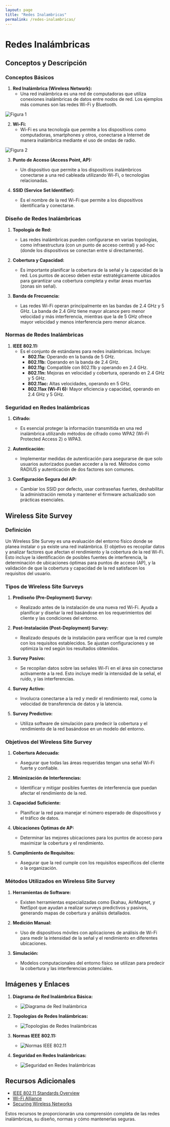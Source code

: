 ```yaml
---
layout: page
title: "Redes Inalambricas"
permalink: /redes-inalambricas/
---
```


# Redes Inalámbricas

## Conceptos y Descripción

### Conceptos Básicos

1. **Red Inalámbrica (Wireless Network):**
   - Una red inalámbrica es una red de computadoras que utiliza conexiones inalámbricas de datos entre nodos de red. Los ejemplos más comunes son las redes Wi-Fi y Bluetooth.
  
![Figura 1](images/imagen1.jpeg)

2. **Wi-Fi:**
   - Wi-Fi es una tecnología que permite a los dispositivos como computadoras, smartphones y otros, conectarse a Internet de manera inalámbrica mediante el uso de ondas de radio.

![Figura 2](images/imagen2.jpeg)

3. **Punto de Acceso (Access Point, AP):**
   - Un dispositivo que permite a los dispositivos inalámbricos conectarse a una red cableada utilizando Wi-Fi, o tecnologías relacionadas.

4. **SSID (Service Set Identifier):**
   - Es el nombre de la red Wi-Fi que permite a los dispositivos identificarla y conectarse.

### Diseño de Redes Inalámbricas

1. **Topología de Red:**
   - Las redes inalámbricas pueden configurarse en varias topologías, como infraestructura (con un punto de acceso central) y ad-hoc (donde los dispositivos se conectan entre sí directamente).

2. **Cobertura y Capacidad:**
   - Es importante planificar la cobertura de la señal y la capacidad de la red. Los puntos de acceso deben estar estratégicamente ubicados para garantizar una cobertura completa y evitar áreas muertas (zonas sin señal).

3. **Banda de Frecuencia:**
   - Las redes Wi-Fi operan principalmente en las bandas de 2.4 GHz y 5 GHz. La banda de 2.4 GHz tiene mayor alcance pero menor velocidad y más interferencia, mientras que la de 5 GHz ofrece mayor velocidad y menos interferencia pero menor alcance.

### Normas de Redes Inalámbricas

1. **IEEE 802.11:**
   - Es el conjunto de estándares para redes inalámbricas. Incluye:
     - **802.11a:** Operando en la banda de 5 GHz.
     - **802.11b:** Operando en la banda de 2.4 GHz.
     - **802.11g:** Compatible con 802.11b y operando en 2.4 GHz.
     - **802.11n:** Mejoras en velocidad y cobertura, operando en 2.4 GHz y 5 GHz.
     - **802.11ac:** Altas velocidades, operando en 5 GHz.
     - **802.11ax (Wi-Fi 6):** Mayor eficiencia y capacidad, operando en 2.4 GHz y 5 GHz.

### Seguridad en Redes Inalámbricas

1. **Cifrado:**
   - Es esencial proteger la información transmitida en una red inalámbrica utilizando métodos de cifrado como WPA2 (Wi-Fi Protected Access 2) o WPA3.

2. **Autenticación:**
   - Implementar medidas de autenticación para asegurarse de que solo usuarios autorizados puedan acceder a la red. Métodos como RADIUS y autenticación de dos factores son comunes.

3. **Configuración Segura del AP:**
   - Cambiar los SSID por defecto, usar contraseñas fuertes, deshabilitar la administración remota y mantener el firmware actualizado son prácticas esenciales.

## Wireless Site Survey

### Definición

Un Wireless Site Survey es una evaluación del entorno físico donde se planea instalar o ya existe una red inalámbrica. El objetivo es recopilar datos y analizar factores que afectan el rendimiento y la cobertura de la red Wi-Fi. Esto incluye la identificación de posibles fuentes de interferencia, la determinación de ubicaciones óptimas para puntos de acceso (AP), y la validación de que la cobertura y capacidad de la red satisfacen los requisitos del usuario.

### Tipos de Wireless Site Surveys

1. **Prediseño (Pre-Deployment) Survey:**
   - Realizado antes de la instalación de una nueva red Wi-Fi. Ayuda a planificar y diseñar la red basándose en los requerimientos del cliente y las condiciones del entorno.
   
2. **Post-Instalación (Post-Deployment) Survey:**
   - Realizado después de la instalación para verificar que la red cumple con los requisitos establecidos. Se ajustan configuraciones y se optimiza la red según los resultados obtenidos.

3. **Survey Pasivo:**
   - Se recopilan datos sobre las señales Wi-Fi en el área sin conectarse activamente a la red. Esto incluye medir la intensidad de la señal, el ruido, y las interferencias.

4. **Survey Activo:**
   - Involucra conectarse a la red y medir el rendimiento real, como la velocidad de transferencia de datos y la latencia. 

5. **Survey Predictivo:**
   - Utiliza software de simulación para predecir la cobertura y el rendimiento de la red basándose en un modelo del entorno.

### Objetivos del Wireless Site Survey

1. **Cobertura Adecuada:**
   - Asegurar que todas las áreas requeridas tengan una señal Wi-Fi fuerte y confiable.

2. **Minimización de Interferencias:**
   - Identificar y mitigar posibles fuentes de interferencia que puedan afectar el rendimiento de la red.

3. **Capacidad Suficiente:**
   - Planificar la red para manejar el número esperado de dispositivos y el tráfico de datos.

4. **Ubicaciones Óptimas de AP:**
   - Determinar las mejores ubicaciones para los puntos de acceso para maximizar la cobertura y el rendimiento.

5. **Cumplimiento de Requisitos:**
   - Asegurar que la red cumple con los requisitos específicos del cliente o la organización.

### Métodos Utilizados en Wireless Site Survey

1. **Herramientas de Software:**
   - Existen herramientas especializadas como Ekahau, AirMagnet, y NetSpot que ayudan a realizar surveys predictivos y pasivos, generando mapas de cobertura y análisis detallados.

2. **Medición Manual:**
   - Uso de dispositivos móviles con aplicaciones de análisis de Wi-Fi para medir la intensidad de la señal y el rendimiento en diferentes ubicaciones.

3. **Simulación:**
   - Modelos computacionales del entorno físico se utilizan para predecir la cobertura y las interferencias potenciales.

## Imágenes y Enlaces

1. **Diagrama de Red Inalámbrica Básica:**
   - ![Diagrama de Red Inalámbrica](https://www.researchgate.net/profile/Mohammad-Amin-Touati/publication/348963891/figure/fig4/AS:982075197841410@1612765317214/A-simple-Wi-Fi-architecture-as-a-wireless-LAN-with-an-access-point-providing-Wi-Fi-service_W640.jpg)

2. **Topologías de Redes Inalámbricas:**
   - ![Topologías de Redes Inalámbricas](https://www.researchgate.net/profile/Debashish-Saha-4/publication/327980084/figure/fig1/AS:677065905676289@1538746549142/Different-topologies-of-wireless-networks.ppm)

3. **Normas IEEE 802.11:**
   - ![Normas IEEE 802.11](https://miro.medium.com/v2/resize:fit:1400/format:webp/1*zJGjC6E_znUDBjRMESWgOw.png)

4. **Seguridad en Redes Inalámbricas:**
   - ![Seguridad en Redes Inalámbricas](https://miro.medium.com/v2/resize:fit:1400/format:webp/1*UrG6-UEdTehwsLu2Syjo3g.png)

## Recursos Adicionales

- [IEEE 802.11 Standards Overview](https://en.wikipedia.org/wiki/IEEE_802.11)
- [Wi-Fi Alliance](https://www.wi-fi.org/)
- [Securing Wireless Networks](https://www.cisco.com/c/en/us/solutions/enterprise-networks/security/index.html)

Estos recursos te proporcionarán una comprensión completa de las redes inalámbricas, su diseño, normas y cómo mantenerlas seguras.


